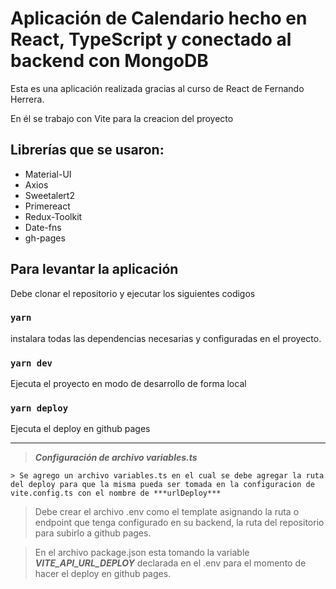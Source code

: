 # Aplicación de Calendario hecho en React, TypeScript y conectado al backend con MongoDB

Esta es una aplicación realizada gracias al curso de React de Fernando Herrera.

En él se trabajo con Vite para la creacion del proyecto

## Librerías que se usaron:

  * Material-UI
  * Axios
  * Sweetalert2
  * Primereact
  * Redux-Toolkit
  * Date-fns
  * gh-pages

## Para levantar la aplicación

Debe clonar el repositorio y ejecutar los siguientes codigos

### `yarn`
instalara todas las dependencias necesarias y configuradas en el proyecto.

### `yarn dev`
Ejecuta el proyecto en modo de desarrollo de forma local


### `yarn deploy`
Ejecuta el deploy en github pages

---


>  ***Configuración de archivo variables.ts*** 
  >
    > Se agrego un archivo variables.ts en el cual se debe agregar la ruta del deploy para que la misma pueda ser tomada en la configuracion de vite.config.ts con el nombre de ***urlDeploy***

> Debe crear el archivo .env como el template asignando la ruta o endpoint que tenga configurado en su backend, la ruta del repositorio para subirlo a github pages.

> En el archivo package.json esta tomando la variable ***VITE_API_URL_DEPLOY*** declarada en el .env para el momento de hacer el deploy en github pages.

